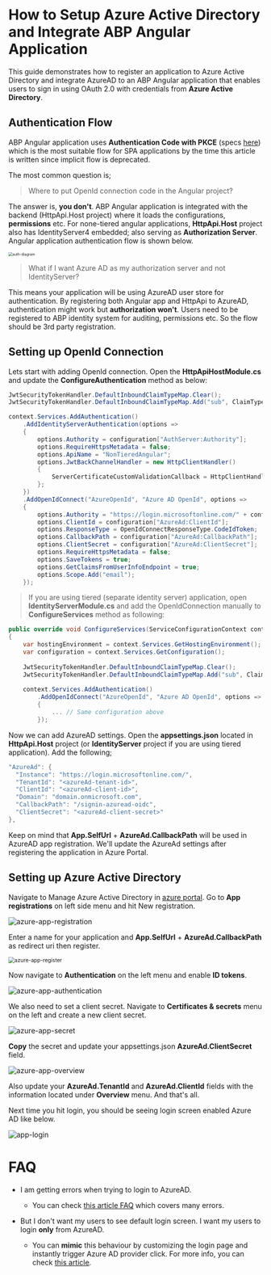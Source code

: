 # How to Setup Azure Active Directory and Integrate ABP Angular Application

This guide demonstrates how to register an application to Azure Active Directory and integrate AzureAD to an ABP Angular application that enables users to sign in using OAuth 2.0 with credentials from **Azure Active Directory**. 

## Authentication Flow

ABP Angular application uses **Authentication Code with PKCE** (specs [here](https://tools.ietf.org/html/rfc7636)) which is the most suitable flow for SPA applications by the time this article is written since implicit flow is deprecated. 

The most common question is; 

> Where to put OpenId connection code in the Angular project?

The answer is, **you don't**. ABP Angular application is integrated with the backend (HttpApi.Host project) where it loads the configurations, **permissions** etc. For none-tiered angular applications, **HttpApi.Host** project also has IdentityServer4 embedded; also serving as **Authorization Server**. Angular application authentication flow is shown below.

<img src="auth-diagram.jpeg" alt="auth-diagram" style="zoom:50%;" />

> What if I want Azure AD as my authorization server and not IdentityServer?

This means your application will be using AzureAD user store for authentication. By registering both Angular app and HttpApi to AzureAD, authentication might work but **authorization won't**. Users need to be registered to ABP identity system for auditing, permissions etc. So the flow should be 3rd party registration.

## Setting up OpenId Connection

Lets start with adding OpenId connection. Open the **HttpApiHostModule.cs** and update the **ConfigureAuthentication** method as below:

```csharp
JwtSecurityTokenHandler.DefaultInboundClaimTypeMap.Clear();
JwtSecurityTokenHandler.DefaultInboundClaimTypeMap.Add("sub", ClaimTypes.NameIdentifier);

context.Services.AddAuthentication()
    .AddIdentityServerAuthentication(options =>
    {
        options.Authority = configuration["AuthServer:Authority"];
        options.RequireHttpsMetadata = false;
        options.ApiName = "NonTieredAngular";
        options.JwtBackChannelHandler = new HttpClientHandler()
        {
            ServerCertificateCustomValidationCallback = HttpClientHandler.DangerousAcceptAnyServerCertificateValidator
        };
    })
    .AddOpenIdConnect("AzureOpenId", "Azure AD OpenId", options =>
    {
        options.Authority = "https://login.microsoftonline.com/" + configuration["AzureAd:TenantId"] + "/v2.0/";
        options.ClientId = configuration["AzureAd:ClientId"];
        options.ResponseType = OpenIdConnectResponseType.CodeIdToken;
        options.CallbackPath = configuration["AzureAd:CallbackPath"];
        options.ClientSecret = configuration["AzureAd:ClientSecret"];
        options.RequireHttpsMetadata = false;
        options.SaveTokens = true;
        options.GetClaimsFromUserInfoEndpoint = true;
        options.Scope.Add("email");
    });
```

> If you are using tiered (separate identity server) application, open **IdentityServerModule.cs** and add the OpenIdConnection manually to **ConfigureServices** method as following:

```csharp
public override void ConfigureServices(ServiceConfigurationContext context)
{
    var hostingEnvironment = context.Services.GetHostingEnvironment();
    var configuration = context.Services.GetConfiguration();
   
    JwtSecurityTokenHandler.DefaultInboundClaimTypeMap.Clear();
    JwtSecurityTokenHandler.DefaultInboundClaimTypeMap.Add("sub", ClaimTypes.NameIdentifier);
    
    context.Services.AddAuthentication()
        .AddOpenIdConnect("AzureOpenId", "Azure AD OpenId", options =>
        {
            ... // Same configuration above
        });
```

Now we can add AzureAD settings. Open the **appsettings.json** located in **HttpApi.Host** project (or **IdentityServer** project if you are using tiered application). Add the following;

```csharp
"AzureAd": {
  "Instance": "https://login.microsoftonline.com/",
  "TenantId": "<azureAd-tenant-id>",
  "ClientId": "<azureAd-client-id>",
  "Domain": "domain.onmicrosoft.com",
  "CallbackPath": "/signin-azuread-oidc",
  "ClientSecret": "<azureAd-client-secret>"
},
```

Keep on mind that **App.SelfUrl** + **AzureAd.CallbackPath** will be used in AzureAD app registration. We'll update the AzureAd settings after registering the application in Azure Portal.

## Setting up Azure Active Directory

Navigate to Manage Azure Active Directory in [azure portal](https://portal.azure.com/). Go to **App registrations** on left side menu and hit New registration.

![azure-app-registration](azure-app-registration.jpg)

Enter a name for your application and **App.SelfUrl** + **AzureAd.CallbackPath** as redirect uri then register.

<img src="azure-app-register.JPG" alt="azure-app-register" style="zoom:75%;" />

Now navigate to **Authentication** on the left menu and enable **ID tokens**.

![azure-app-authentication](azure-app-authentication.jpg)

We also need to set a client secret. Navigate to **Certificates & secrets** menu on the left and create a new client secret.

![azure-app-secret](azure-app-secret.jpg)

**Copy** the secret and update your appsettings.json **AzureAd.ClientSecret** field.

![azure-app-overview](azure-app-overview.jpg)

Also update your **AzureAd.TenantId** and **AzureAd.ClientId** fields with the information located under **Overview** menu. And that's all. 

Next time you hit login, you should be seeing login screen enabled Azure AD like below.

![app-login](app-login.JPG)

# FAQ

* I am getting errors when trying to login to AzureAD.
  * You can check [this article FAQ](https://community.abp.io/articles/how-to-use-the-azure-active-directory-authentication-for-mvc-razor-page-applications-4603b9cf) which covers many errors.


* But I don't want my users to see default login screen. I want my users to login **only** from AzureAD.
  * You can **mimic** this behaviour by customizing the login page and instantly trigger Azure AD provider click. For more info, you can check [this article](https://community.abp.io/articles/how-to-customize-the-login-page-for-mvc-razor-page-applications-9a40f3cd).
